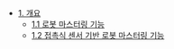 * [1. 개요](https://hrbook-hrc.web.app/#/view/doc-hi6-mastering/korean/01_intro)
  * [1.1 로봇 마스터링 기능](https://hrbook-hrc.web.app/#/view/doc-hi6-mastering/korean/01_intro/01_1_about_mastering.md)
  * [1.2 접촉식 센서 기반 로봇 마스터링 기능](https://hrbook-hrc.web.app/#/view/doc-hi6-mastering/korean/01_intro/01_2_about_contact_based_mastering.md) 